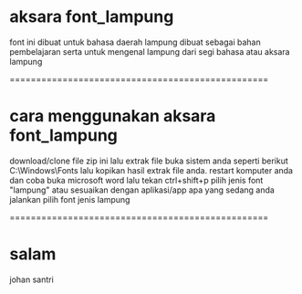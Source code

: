 # aksara font_lampung
font ini dibuat untuk bahasa daerah lampung
dibuat sebagai bahan pembelajaran serta untuk mengenal lampung dari segi bahasa atau aksara lampung

=================================================
# cara menggunakan aksara font_lampung
download/clone file zip ini lalu extrak file
buka sistem anda seperti berikut C:\Windows\Fonts lalu kopikan hasil extrak file anda.
restart komputer anda dan coba buka microsoft word lalu tekan ctrl+shift+p pilih jenis font "lampung" atau sesuaikan dengan aplikasi/app apa yang sedang anda jalankan pilih font jenis lampung


=================================================
 




# salam
johan santri
